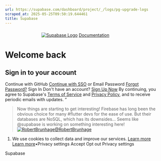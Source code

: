 ```yaml
---
url: https://supabase.com/dashboard/project/_/logs/pg-upgrade-logs
scraped_at: 2025-05-25T09:50:19.644461
title: Supabase
---
```


[![](data:image/svg+xml,%3csvg%20xmlns=%27http://www.w3.org/2000/svg%27%20version=%271.1%27%20width=%27120%27%20height=%2724%27/%3e)![Supabase Logo](https://supabase.com/dashboard/_next/image?url=%2Fdashboard%2Fimg%2Fsupabase-light.svg&w=256&q=75)](https://supabase.com)
[Documentation](https://supabase.com/docs)
# Welcome back
## Sign in to your account
Continue with GitHub
[Continue with SSO](https://supabase.com/dashboard/sign-in-sso?returnTo=%2Fproject%2F_%2Flogs%2Fpg-upgrade-logs)
or
Email
Password
[Forgot Password?](https://supabase.com/dashboard/forgot-password)
Sign In
Don't have an account? [Sign Up Now](https://supabase.com/dashboard/sign-up?returnTo=%2Fproject%2F_%2Flogs%2Fpg-upgrade-logs)
By continuing, you agree to Supabase's [Terms of Service](https://supabase.com/terms) and [Privacy Policy](https://supabase.com/privacy), and to receive periodic emails with updates.
“
> Now things are starting to get interesting! Firebase has long been the obvious choice for many #flutter devs for the ease of use. But their databases are NoSQL, which has its downsides... Seems like @supabase is working on something interesting here!
[![RobertBrunhage](https://supabase.com/images/twitter-profiles/5LMWEACf_400x400.jpg)@RobertBrunhage](https://twitter.com/RobertBrunhage/status/1356973695865085953)
  1. We use cookies to collect data and improve our services. [Learn more](https://supabase.com/privacy#8-cookies-and-similar-technologies-used-on-our-european-services)
[Learn more](https://supabase.com/privacy#8-cookies-and-similar-technologies-used-on-our-european-services)•Privacy settings
Accept Opt out Privacy settings


Supabase

